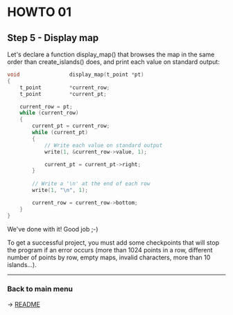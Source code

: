 # HOWTO 01
## Step 5 - Display map

Let's declare a function display_map() that browses the map in the same order than create_islands() does, and print each value on standard output:

```c
void				display_map(t_point *pt)
{
	t_point         *current_row;
	t_point         *current_pt;

	current_row = pt;
	while (current_row)
	{
		current_pt = current_row;
		while (current_pt)
		{
			// Write each value on standard output
			write(1, &current_row->value, 1);

			current_pt = current_pt->right;
		}
		
		// Write a '\n' at the end of each row
		write(1, "\n", 1);

		current_row = current_row->bottom;
	}
}
```

We've done with it! Good job ;-)

To get a successful project, you must add some checkpoints that will stop the program if an error occurs (more than 1024 points in a row, different number of points by row, empty maps, invalid characters, more than 10 islands...).

***

### Back to main menu

-> [README](https://github.com/jgigault/HOWTO-quadruply-linked-list/)